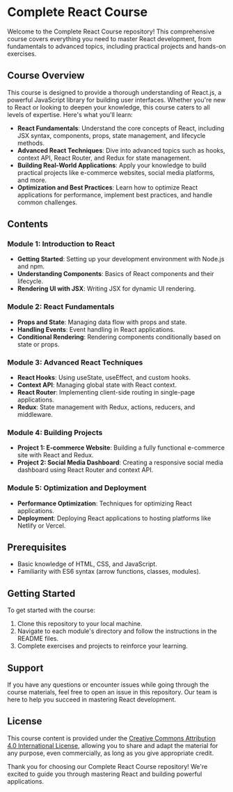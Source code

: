 

# Complete React Course

Welcome to the Complete React Course repository! This comprehensive course covers everything you need to master React development, from fundamentals to advanced topics, including practical projects and hands-on exercises.

## Course Overview

This course is designed to provide a thorough understanding of React.js, a powerful JavaScript library for building user interfaces. Whether you're new to React or looking to deepen your knowledge, this course caters to all levels of expertise. Here's what you'll learn:

- **React Fundamentals**: Understand the core concepts of React, including JSX syntax, components, props, state management, and lifecycle methods.
- **Advanced React Techniques**: Dive into advanced topics such as hooks, context API, React Router, and Redux for state management.
- **Building Real-World Applications**: Apply your knowledge to build practical projects like e-commerce websites, social media platforms, and more.
- **Optimization and Best Practices**: Learn how to optimize React applications for performance, implement best practices, and handle common challenges.

## Contents

### Module 1: Introduction to React
- **Getting Started**: Setting up your development environment with Node.js and npm.
- **Understanding Components**: Basics of React components and their lifecycle.
- **Rendering UI with JSX**: Writing JSX for dynamic UI rendering.

### Module 2: React Fundamentals
- **Props and State**: Managing data flow with props and state.
- **Handling Events**: Event handling in React applications.
- **Conditional Rendering**: Rendering components conditionally based on state or props.

### Module 3: Advanced React Techniques
- **React Hooks**: Using useState, useEffect, and custom hooks.
- **Context API**: Managing global state with React context.
- **React Router**: Implementing client-side routing in single-page applications.
- **Redux**: State management with Redux, actions, reducers, and middleware.

### Module 4: Building Projects
- **Project 1: E-commerce Website**: Building a fully functional e-commerce site with React and Redux.
- **Project 2: Social Media Dashboard**: Creating a responsive social media dashboard using React Router and context API.

### Module 5: Optimization and Deployment
- **Performance Optimization**: Techniques for optimizing React applications.
- **Deployment**: Deploying React applications to hosting platforms like Netlify or Vercel.

## Prerequisites

- Basic knowledge of HTML, CSS, and JavaScript.
- Familiarity with ES6 syntax (arrow functions, classes, modules).

## Getting Started

To get started with the course:
1. Clone this repository to your local machine.
2. Navigate to each module's directory and follow the instructions in the README files.
3. Complete exercises and projects to reinforce your learning.

## Support

If you have any questions or encounter issues while going through the course materials, feel free to open an issue in this repository. Our team is here to help you succeed in mastering React development.

## License

This course content is provided under the [Creative Commons Attribution 4.0 International License](LICENSE), allowing you to share and adapt the material for any purpose, even commercially, as long as you give appropriate credit.

Thank you for choosing our Complete React Course repository! We're excited to guide you through mastering React and building powerful applications.
